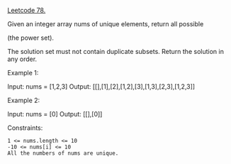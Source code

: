 [Leetcode 78.](https://leetcode.com/problems/subsets/description/)

Given an integer array nums of unique elements, return all possible

(the power set).

The solution set must not contain duplicate subsets. Return the solution in any order.

Example 1:

Input: nums = [1,2,3]
Output: [[],[1],[2],[1,2],[3],[1,3],[2,3],[1,2,3]]

Example 2:

Input: nums = [0]
Output: [[],[0]]

Constraints:

    1 <= nums.length <= 10
    -10 <= nums[i] <= 10
    All the numbers of nums are unique.
